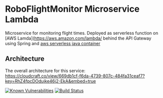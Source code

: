 RoboFlightMonitor Microservice Lambda
==============================================

Microservice for monitoring flight times. Deployed as serverless function on [AWS Lamda](https://aws.amazon.com/lambda/ behind the API Gateway using Spring and [aws serverless java container](https://github.com/awslabs/aws-serverless-java-container)

Architecture
-----------

The overall architecture for this service:
https://cloudcraft.co/view/669db1cf-f6da-4739-807c-484fa31ceaf7?key=RhZ4fpcDOdujke46j2-EkA&embed=true

[![Known Vulnerabilities](https://snyk.io/test/github/haiko/RoboFlightMonitorService/badge.svg?targetFile=pom.xml)](https://snyk.io/test/github/haiko/RoboFlightMonitorService?targetFile=pom.xml)
[![Build Status](https://travis-ci.org/haiko/RoboFlightMonitorService.svg?branch=master)](https://travis-ci.org/haiko/RoboFlightMonitorService)
